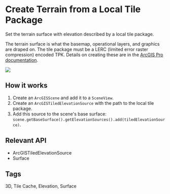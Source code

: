 <h1>Create Terrain from a Local Tile Package</h1>

<p>Set the terrain surface with elevation described by a local tile package.</p>

<p>The terrain surface is what the basemap, operational layers, and graphics are draped on. The tile package must be a LERC (limited error raster compression) encoded TPK. Details on creating these are in the <a href="https://pro.arcgis.com/en/pro-app/help/sharing/overview/tile-package.htm">ArcGIS Pro documentation</a>.</p>

<p><img src="CreateSurfaceTerrainFromLocalTilePackage.png"/></p>

<h2>How it works</h2>
<ol>
    <li>Create an <code>ArcGISScene</code> and add it to a <code>SceneView</code>.</li>
    <li>Create an <code>ArcGISTiledElevationSource</code> with the path to the local tile package.</li>
    <li>Add this source to the scene's base surface: <code>scene.getBaseSurface().getElevationSources().add(tiledElevationSource)</code>.</li>
</ol>

<h2>Relevant API</h2>
<ul>
    <li>ArcGISTiledElevationSource</li>
    <li>Surface</li>
</ul>

<h2 id="tags">Tags</h2>
<p>3D, Tile Cache, Elevation, Surface</p>